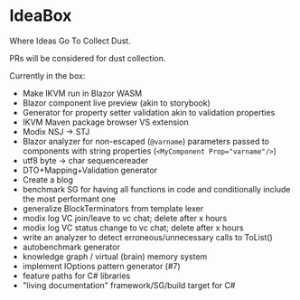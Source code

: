 # IdeaBox
Where Ideas Go To Collect Dust.

PRs will be considered for dust collection.

Currently in the box:
- Make IKVM run in Blazor WASM
- Blazor component live preview (akin to storybook)
- Generator for property setter validation akin to validation properties
- IKVM Maven package browser VS extension
- Modix NSJ -> STJ
- Blazor analyzer for non-escaped (`@varname`) parameters passed to components with string properties (`<MyComponent Prop="varname"/>`)
- utf8 byte -> char sequencereader
- DTO+Mapping+Validation generator
- Create a blog
- benchmark SG for having all functions in code and conditionally include the most performant one
- generalize BlockTerminators from template lexer
- modix log VC join/leave to vc chat; delete after x hours
- modix log VC status change to vc chat; delete after x hours
- write an analyzer to detect erroneous/unnecessary calls to ToList()
- autobenchmark generator
- knowledge graph / virtual (brain) memory system
- implement IOptions pattern generator (#7)
- feature paths for C# libraries
- "living documentation" framework/SG/build target for C#
